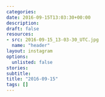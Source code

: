 ```yaml
---
categories:
date: 2016-09-15T13:03:30+00:00
description:
draft: false
resources:
- src: 2016-09-15_13-03-30_UTC.jpg
  name: "header"
layout: instagram
options:
  unlisted: false
stories:
subtitle:
title: "2016-09-15"
tags: []
---
```


 
